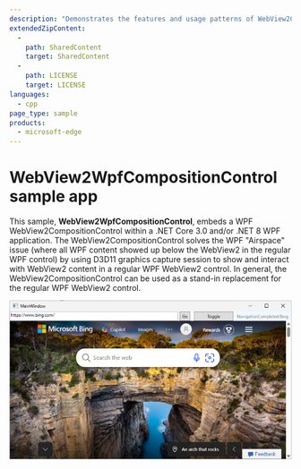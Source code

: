 ```yaml
---
description: "Demonstrates the features and usage patterns of WebView2CompositionControl in a WPF app."
extendedZipContent:
  -
    path: SharedContent
    target: SharedContent
  -
    path: LICENSE
    target: LICENSE
languages:
  - cpp
page_type: sample
products:
  - microsoft-edge
---
```

# WebView2WpfCompositionControl sample app

<!-- only enough info to differentiate this sample vs. the others; what is different about this sample compared to the sibling samples? -->

<!-- distinctive platform: -->
This sample, **WebView2WpfCompositionControl**, embeds a WPF WebView2CompositionControl within a .NET Core 3.0 and/or .NET 8 WPF application. The WebView2CompositionControl solves the WPF "Airspace" issue (where all WPF content showed up below the WebView2 in the regular WPF control) by using D3D11 graphics capture session to show and interact with WebView2 content in a regular WPF WebView2 control. In general, the WebView2CompositionControl can be used as a stand-in replacement for the regular WPF WebView2 control.

<!-- screenshot of running sample app: -->

![The WebView2WpfCompositionControl sample app running](./screenshot.png)
